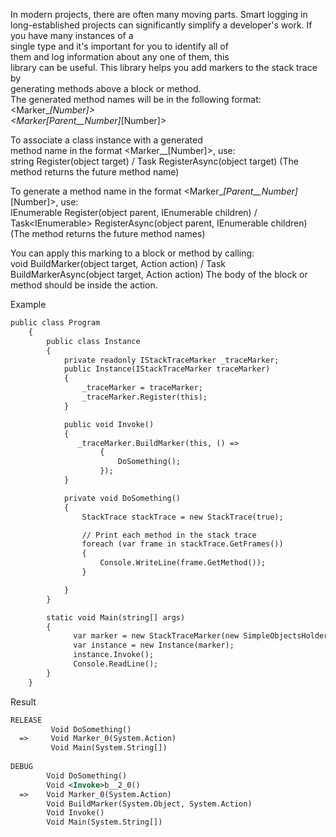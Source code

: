 ﻿In modern projects, there are often many moving parts.
Smart logging in long-established projects can significantly
simplify a developer's work. If you have many instances of a  
single type and it's important for you to identify all of  
them and log information about any one of them, this  
library can be useful. 
This library helps you add markers to the stack trace by  
generating methods above a block or method.  
The generated method names will be in the following format:  
<Marker_<tag>_[Number]>  
<Marker_<tag>_[Parent__Number]_[Number]>  

To associate a class instance with a generated  
method name in the format <Marker_<tag>_[Number]>, use:  
string Register(object target) / Task<string> RegisterAsync(object target)
(The method returns the future method name)

To generate a method name in the format <Marker_<tag>_[Parent__Number]_[Number]>, use:  
IEnumerable<string> Register(object parent, IEnumerable<object> children) / Task<IEnumerable<string>> RegisterAsync(object parent, IEnumerable<object> children)
(The method returns the future method names)

You can apply this marking to a block or method by calling:  
void BuildMarker(object target, Action action) / Task BuildMarkerAsync(object target, Action action)
The body of the block or method should be inside the action.

Example
```xml
public class Program
    {
        public class Instance 
        {
            private readonly IStackTraceMarker _traceMarker;
            public Instance(IStackTraceMarker traceMarker) 
            {
                _traceMarker = traceMarker;
                _traceMarker.Register(this);
            }

            public void Invoke()
            {
               _traceMarker.BuildMarker(this, () =>
                    {
                        DoSomething();
                    });
            }

            private void DoSomething()
            {
                StackTrace stackTrace = new StackTrace(true);

                // Print each method in the stack trace
                foreach (var frame in stackTrace.GetFrames())
                {
                    Console.WriteLine(frame.GetMethod());
                }

            }
        }

        static void Main(string[] args)
        {
              var marker = new StackTraceMarker(new SimpleObjectsHolder());
              var instance = new Instance(marker);
              instance.Invoke();
              Console.ReadLine();
        }
    }
```
Result
```xml
RELEASE
         Void DoSomething()
  =>     Void Marker_0(System.Action)
         Void Main(System.String[])
         
DEBUG
        Void DoSomething()
        Void <Invoke>b__2_0()
  =>    Void Marker_0(System.Action)
        Void BuildMarker(System.Object, System.Action)
        Void Invoke()
        Void Main(System.String[])
```